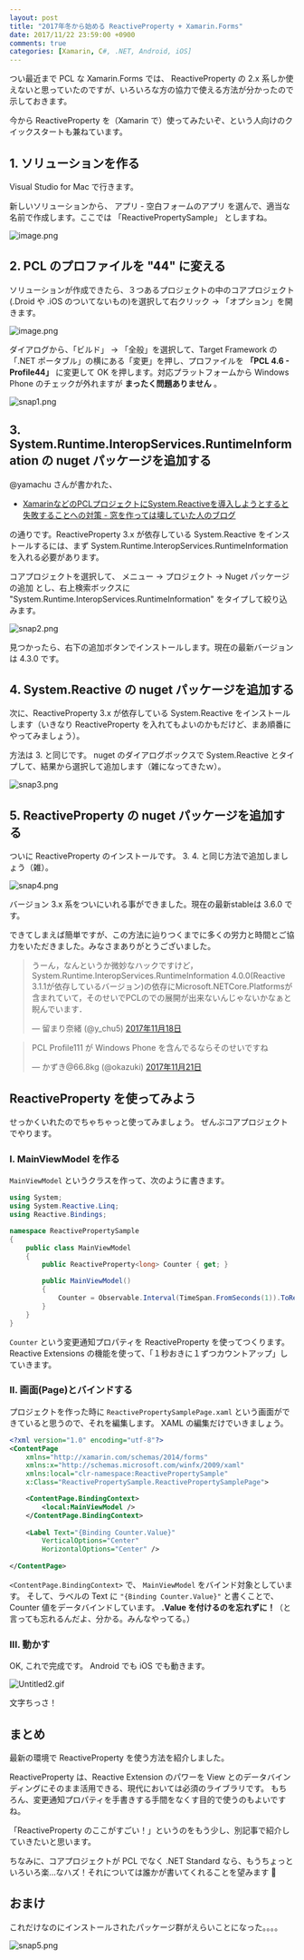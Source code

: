 ```yaml
---
layout: post
title: "2017年冬から始める ReactiveProperty + Xamarin.Forms"
date: 2017/11/22 23:59:00 +0900
comments: true
categories: [Xamarin, C#, .NET, Android, iOS]
---
```

つい最近まで PCL な Xamarin.Forms では、 ReactiveProperty の 2.x 系しか使えないと思っていたのですが、いろいろな方の協力で使える方法が分かったので示しておきます。
<!--more-->

今から ReactiveProperty を（Xamarin で）使ってみたいぞ、という人向けのクイックスタートも兼ねています。

## 1. ソリューションを作る

Visual Studio for Mac で行きます。

新しいソリューションから、 アプリ - 空白フォームのアプリ を選んで、適当な名前で作成します。ここでは 「ReactivePropertySample」 としますね。

![image.png](https://qiita-image-store.s3.amazonaws.com/0/8227/8cfdeb53-c9d5-1134-b9d7-042a3a9f5536.png)

## 2. PCL のプロファイルを "44" に変える

ソリューションが作成できたら、３つあるプロジェクトの中のコアプロジェクト(.Droid や .iOS のついてないもの)を選択して右クリック → 「オプション」を開きます。

![image.png](https://qiita-image-store.s3.amazonaws.com/0/8227/7d58f3ae-6641-a079-8fe1-08770a6c3bdd.png)

ダイアログから、「ビルド」 → 「全般」を選択して、Target Framework の 「.NET ポータブル」の横にある「変更」を押し、プロファイルを **「PCL 4.6 - Profile44」** に変更して OK を押します。対応プラットフォームから Windows Phone のチェックが外れますが **まったく問題ありません** 。

![snap1.png](https://qiita-image-store.s3.amazonaws.com/0/8227/62a20ef9-1a16-41f9-8c4d-7be50d4a3c31.png)

## 3. System.Runtime.InteropServices.RuntimeInformation の nuget パッケージを追加する

@yamachu さんが書かれた、

* [XamarinなどのPCLプロジェクトにSystem.Reactiveを導入しようとすると失敗することへの対策 - 窓を作っては壊していた人のブログ](http://teitoku-window.hatenablog.com/entry/2017/11/18/185501)

の通りです。ReactiveProperty 3.x が依存している System.Reactive をインストールするには、まず 
System.Runtime.InteropServices.RuntimeInformation を入れる必要があります。

コアプロジェクトを選択して、 メニュー → プロジェクト → Nuget パッケージの追加 とし、右上検索ボックスに "System.Runtime.InteropServices.RuntimeInformation" をタイプして絞り込みます。

![snap2.png](https://qiita-image-store.s3.amazonaws.com/0/8227/8d61fc47-b069-a850-873b-824c8c1c2bf2.png)

見つかったら、右下の追加ボタンでインストールします。現在の最新バージョンは 4.3.0 です。

## 4. System.Reactive の nuget パッケージを追加する

次に、ReactiveProperty 3.x が依存している System.Reactive をインストールします（いきなり ReactiveProperty を入れてもよいのかもだけど、まあ順番にやってみましょう）。

方法は 3. と同じです。 nuget のダイアログボックスで System.Reactive とタイプして、結果から選択して追加します（雑になってきたｗ）。

![snap3.png](https://qiita-image-store.s3.amazonaws.com/0/8227/52afd47b-5998-6ac3-90d8-c38c47fa6afe.png)

## 5. ReactiveProperty の nuget パッケージを追加する

ついに ReactiveProperty のインストールです。 3. 4. と同じ方法で追加しましょう（雑）。

![snap4.png](https://qiita-image-store.s3.amazonaws.com/0/8227/42902eb0-9f29-0e3b-e9b0-5d00d0ab7021.png)

バージョン 3.x 系をついにいれる事ができました。現在の最新stableは 3.6.0 です。

できてしまえば簡単ですが、この方法に辿りつくまでに多くの労力と時間とご協力をいただきました。みなさまありがとうございました。

<blockquote class="twitter-tweet" data-lang="ja"><p lang="ja" dir="ltr">うーん，なんというか微妙なハックですけど，System.Runtime.InteropServices.RuntimeInformation 4.0.0(Reactive 3.1.1が依存しているバージョン)の依存にMicrosoft.NETCore.Platformsが含まれていて，そのせいでPCLのでの展開が出来ないんじゃないかなぁと睨んでいます．</p>&mdash; 留まり奈緒 (@y_chu5) <a href="https://twitter.com/y_chu5/status/931805975878582274?ref_src=twsrc%5Etfw">2017年11月18日</a></blockquote>
<script async src="https://platform.twitter.com/widgets.js" charset="utf-8"></script>

<blockquote class="twitter-tweet" data-lang="ja"><p lang="ja" dir="ltr">PCL Profile111 が Windows Phone を含んでるならそのせいですね</p>&mdash; かずき@66.8kg (@okazuki) <a href="https://twitter.com/okazuki/status/932919102351450112?ref_src=twsrc%5Etfw">2017年11月21日</a></blockquote>
<script async src="https://platform.twitter.com/widgets.js" charset="utf-8"></script>

## ReactiveProperty を使ってみよう

せっかくいれたのでちゃちゃっと使ってみましょう。
ぜんぶコアプロジェクトでやります。

### I. MainViewModel を作る

``MainViewModel`` というクラスを作って、次のように書きます。

```csharp
using System;
using System.Reactive.Linq;
using Reactive.Bindings;

namespace ReactivePropertySample
{
    public class MainViewModel
    {
        public ReactiveProperty<long> Counter { get; }

        public MainViewModel()
        {
            Counter = Observable.Interval(TimeSpan.FromSeconds(1)).ToReactiveProperty();
        }
    }
}
```

``Counter`` という変更通知プロパティを ReactiveProperty を使ってつくります。
Reactive Extensions の機能を使って、「１秒おきに１ずつカウントアップ」していきます。

### II. 画面(Page)とバインドする

プロジェクトを作った時に ``ReactivePropertySamplePage.xaml`` という画面ができていると思うので、それを編集します。 XAML の編集だけでいきましょう。

```xml
<?xml version="1.0" encoding="utf-8"?>
<ContentPage 
    xmlns="http://xamarin.com/schemas/2014/forms"
    xmlns:x="http://schemas.microsoft.com/winfx/2009/xaml"
    xmlns:local="clr-namespace:ReactivePropertySample" 
    x:Class="ReactivePropertySample.ReactivePropertySamplePage">

    <ContentPage.BindingContext>
        <local:MainViewModel />
    </ContentPage.BindingContext>
    
    <Label Text="{Binding Counter.Value}" 
        VerticalOptions="Center" 
        HorizontalOptions="Center" />
    
</ContentPage>
```

``<ContentPage.BindingContext>`` で、 ``MainViewModel`` をバインド対象としています。
そして、ラベルの Text に ``"{Binding Counter.Value}"`` と書くことで、 Counter 値をデータバインドしています。 **.Value を付けるのを忘れずに！**（と言っても忘れるんだよ、分かる。みんなやってる。）


### III. 動かす

OK, これで完成です。 Android でも iOS でも動きます。

![Untitled2.gif](https://qiita-image-store.s3.amazonaws.com/0/8227/0166bdbd-c0e0-4c6f-8289-49fec91335bf.gif)

文字ちっさ！

## まとめ

最新の環境で ReactiveProperty を使う方法を紹介しました。

ReactiveProperty は、Reactive Extension のパワーを View とのデータバインディングにそのまま活用できる、現代においては必須のライブラリです。
もちろん、変更通知プロパティを手書きする手間をなくす目的で使うのもよいですね。

「ReactiveProperty のここがすごい！」というのをもう少し、別記事で紹介していきたいと思います。

ちなみに、コアプロジェクトが PCL でなく .NET Standard なら、もうちょっといろいろ楽…なハズ！それについては誰かが書いてくれることを望みます :pray: 

## おまけ

これだけなのにインストールされたパッケージ群がえらいことになった。。。。

![snap5.png](https://qiita-image-store.s3.amazonaws.com/0/8227/cf41f313-9ab7-2bd1-5736-f8551d701029.png)
